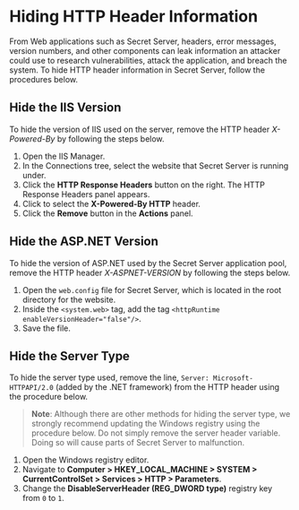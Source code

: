[title]: # (Hiding HTTP Header Information)
[tags]: # (Best Practice,Security Hardening,iis server,http header,iis version,ASP.NET version,server type)
[priority]: # (1000)

# Hiding HTTP Header Information

From Web applications such as Secret Server, headers, error messages, version numbers, and other components can leak information an attacker could use to research vulnerabilities, attack the application, and breach the system. To hide HTTP header information in Secret Server, follow the procedures below.

## Hide the IIS Version

To hide the version of IIS used on the server, remove the HTTP header *X-Powered-By* by following the steps below.

1. Open the IIS Manager.
1. In the Connections tree, select the website that Secret Server is running under.
1. Click the **HTTP Response Headers** button on the right. The HTTP Response Headers panel appears.
1. Click to select the **X-Powered-By HTTP** header.
1. Click the **Remove** button in the **Actions** panel.

## Hide the ASP.NET Version

To hide the version of ASP.NET used by the Secret Server application pool, remove the HTTP header *X-ASPNET-VERSION* by following the steps below.

1. Open the `web.config` file for Secret Server, which is located in the root directory for the website.
1. Inside the `<system.web>` tag, add the tag `<httpRuntime enableVersionHeader="false"/>`.
1. Save the file.

## Hide the Server Type

To hide the server type used, remove the line, `Server: Microsoft-HTTPAPI/2.0` (added by the .NET framework) from the HTTP header using the procedure below.

>**Note**: Although there are other methods for hiding the server type, we strongly recommend updating the Windows registry using the procedure below. Do not simply remove the server header variable. Doing so will cause parts of Secret Server to malfunction.

1. Open the Windows registry editor.
1. Navigate to **Computer \> HKEY_LOCAL_MACHINE  \> SYSTEM  \> CurrentControlSet \> Services \> HTTP  \> Parameters**.
1. Change the **DisableServerHeader (REG_DWORD type)** registry key from `0` to `1`.

